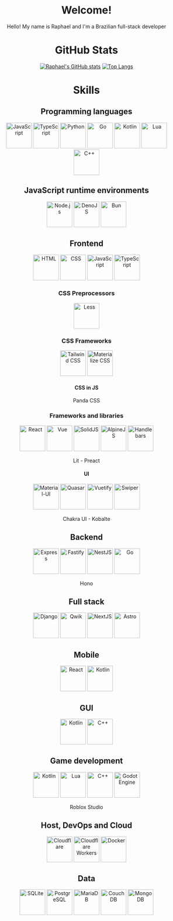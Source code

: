<div align="center">
  
  # Welcome!
  
  Hello! My name is Raphael and I'm a Brazilian full-stack developer
  
  # GitHub Stats
  
  [![Raphael's GitHub stats](https://github-readme-stats.vercel.app/api?username=raphael-hfs&show_icons=true&theme=dracula)](https://github.com/anuraghazra/github-readme-stats)
  [![Top Langs](https://github-readme-stats.vercel.app/api/top-langs/?username=raphael-hfs&langs_count=8&layout=donut&theme=dracula)](https://github.com/anuraghazra/github-readme-stats)
  
  
  # Skills

  ## Programming languages

  <div style="display: inline-block">
    <img src="https://cdn.jsdelivr.net/gh/devicons/devicon@latest/icons/javascript/javascript-original.svg" alt="JavaScript" width="70px" />
    <img src="https://cdn.jsdelivr.net/gh/devicons/devicon@latest/icons/typescript/typescript-original.svg" alt="TypeScript" width="70px" />
    <img src="https://cdn.jsdelivr.net/gh/devicons/devicon@latest/icons/python/python-original.svg" alt="Python" width="70px" />
    <img src="https://cdn.jsdelivr.net/gh/devicons/devicon@latest/icons/go/go-original.svg" alt="Go" width="70px" />
    <img src="https://cdn.jsdelivr.net/gh/devicons/devicon@latest/icons/kotlin/kotlin-original.svg" alt="Kotlin" width="70px" />
    <img src="https://cdn.jsdelivr.net/gh/devicons/devicon@latest/icons/lua/lua-original.svg" alt="Lua" width="70px" />
    <img src="https://cdn.jsdelivr.net/gh/devicons/devicon@latest/icons/cplusplus/cplusplus-original.svg" alt="C++" width="70px" />
  </div>

  ## JavaScript runtime environments

  <div style="display: inline-block">
    <img src="https://cdn.jsdelivr.net/gh/devicons/devicon@latest/icons/nodejs/nodejs-original-wordmark.svg" alt="Node.js" width="70px" />
    <img src="https://cdn.jsdelivr.net/gh/devicons/devicon@latest/icons/denojs/denojs-original-wordmark.svg" alt="DenoJS" width="70px" />
    <img src="https://cdn.jsdelivr.net/gh/devicons/devicon@latest/icons/bun/bun-original.svg" alt="Bun" width="70px" />
  </div>
  
  ## Frontend
  
  <div style="display: inline-block">
    <img src="https://cdn.jsdelivr.net/gh/devicons/devicon@latest/icons/html5/html5-original.svg" alt="HTML" width="70px" />
    <img src="https://cdn.jsdelivr.net/gh/devicons/devicon@latest/icons/css3/css3-original.svg" alt="CSS" width="70px" />
    <img src="https://cdn.jsdelivr.net/gh/devicons/devicon@latest/icons/javascript/javascript-original.svg" alt="JavaScript" width="70px" />
    <img src="https://cdn.jsdelivr.net/gh/devicons/devicon@latest/icons/typescript/typescript-original.svg" alt="TypeScript" width="70px" />
  </div>
  
  ### CSS Preprocessors
  
  <img src="https://cdn.jsdelivr.net/gh/devicons/devicon@latest/icons/less/less-plain-wordmark.svg" alt="Less" width="70px" />
  
  ### CSS Frameworks
  
  <div style="display: inline-block">
    <img src="https://cdn.jsdelivr.net/gh/devicons/devicon@latest/icons/tailwindcss/tailwindcss-original.svg" alt="Tailwind CSS" width="70px" />
    <img src="https://cdn.jsdelivr.net/gh/devicons/devicon@latest/icons/materializecss/materializecss-original.svg" alt="Materialize CSS" width="70px" />
  </div>
  
  #### CSS in JS
  
  Panda CSS
  
  ### Frameworks and libraries
  
  <div style="display: inline-block">
    <img src="https://cdn.jsdelivr.net/gh/devicons/devicon@latest/icons/react/react-original.svg" alt="React" width="70px" />
    <img src="https://cdn.jsdelivr.net/gh/devicons/devicon@latest/icons/vuejs/vuejs-original.svg" alt="Vue" width="70px" />
    <img src="https://cdn.jsdelivr.net/gh/devicons/devicon@latest/icons/solidjs/solidjs-original.svg" alt="SolidJS" width="70px" />
    <img src="https://cdn.jsdelivr.net/gh/devicons/devicon@latest/icons/alpinejs/alpinejs-original.svg" alt="AlpineJS" width="70px" />
    <img src="https://cdn.jsdelivr.net/gh/devicons/devicon@latest/icons/handlebars/handlebars-original.svg" alt="Handlebars" width="70px" />
  </div>

  Lit - Preact

  #### UI
  
  <div style="display: inline-block">
    <img src="https://cdn.jsdelivr.net/gh/devicons/devicon@latest/icons/materialui/materialui-plain.svg" alt="Material-UI" width="70px" />
    <img src="https://cdn.jsdelivr.net/gh/devicons/devicon@latest/icons/quasar/quasar-plain.svg" alt="Quasar" width="70px" />
    <img src="https://cdn.jsdelivr.net/gh/devicons/devicon@latest/icons/vuetify/vuetify-original.svg" alt="Vuetify" width="70px" />
    <img src="https://cdn.jsdelivr.net/gh/devicons/devicon@latest/icons/swiper/swiper-original.svg" alt="Swiper" width="70px" />
  </div>

  Chakra UI - Kobalte
  
  ## Backend
  
  <div style="display: center">
    <img src="https://cdn.jsdelivr.net/gh/devicons/devicon@latest/icons/express/express-original.svg" alt="Express" width="70px" />
    <img src="https://cdn.jsdelivr.net/gh/devicons/devicon@latest/icons/fastify/fastify-original.svg" alt="Fastify" width="70px" />
    <img src="https://cdn.jsdelivr.net/gh/devicons/devicon@latest/icons/nestjs/nestjs-original.svg" alt="NestJS" width="70px" />
    <img src="https://cdn.jsdelivr.net/gh/devicons/devicon@latest/icons/go/go-original.svg" alt="Go" width="70px" />
  </div>

  Hono

  ## Full stack

  <div style="display: center">
    <img src="https://cdn.jsdelivr.net/gh/devicons/devicon@latest/icons/django/django-plain.svg" alt="Django" width="70px" />
    <img src="https://cdn.jsdelivr.net/gh/devicons/devicon@latest/icons/qwik/qwik-original.svg" alt="Qwik" width="70px" />
    <img src="https://cdn.jsdelivr.net/gh/devicons/devicon@latest/icons/nextjs/nextjs-original.svg" alt="NextJS" width="70px" />
    <img src="https://cdn.jsdelivr.net/gh/devicons/devicon@latest/icons/astro/astro-original.svg" alt="Astro" width="70px" />
  </div>

  ## Mobile

  <div style="display: center">
    <img src="https://cdn.jsdelivr.net/gh/devicons/devicon@latest/icons/react/react-original.svg" alt="React" width="70px" />
    <img src="https://cdn.jsdelivr.net/gh/devicons/devicon@latest/icons/kotlin/kotlin-original.svg" alt="Kotlin" width="70px" />
  </div>

  ## GUI

  <div style="display: center">
    <img src="https://cdn.jsdelivr.net/gh/devicons/devicon@latest/icons/kotlin/kotlin-original.svg" alt="Kotlin" width="70px" />
    <img src="https://cdn.jsdelivr.net/gh/devicons/devicon@latest/icons/cplusplus/cplusplus-original.svg" alt="C++" width="70px" />
  </div>

  ## Game development

  <div style="display: center">
    <img src="https://cdn.jsdelivr.net/gh/devicons/devicon@latest/icons/kotlin/kotlin-original.svg" alt="Kotlin" width="70px" />
    <img src="https://cdn.jsdelivr.net/gh/devicons/devicon@latest/icons/lua/lua-original.svg" alt="Lua" width="70px" />
    <img src="https://cdn.jsdelivr.net/gh/devicons/devicon@latest/icons/cplusplus/cplusplus-original.svg" alt="C++" width="70px" />
    <img src="https://cdn.jsdelivr.net/gh/devicons/devicon@latest/icons/godot/godot-original.svg" alt="Godot Engine" width="70px" />
  </div>

  Roblox Studio

  ## Host, DevOps and Cloud

  <div style="display: center">
    <img src="https://cdn.jsdelivr.net/gh/devicons/devicon@latest/icons/cloudflare/cloudflare-original.svg" alt="Cloudflare" width="70px" />
    <img src="https://cdn.jsdelivr.net/gh/devicons/devicon@latest/icons/cloudflareworkers/cloudflareworkers-original.svg" alt="Cloudflare Workers" width="70px" />
    <img src="https://cdn.jsdelivr.net/gh/devicons/devicon@latest/icons/docker/docker-original.svg" alt="Docker" width="70px" />
  </div>

  ## Data

  <div style="display: center">
    <img src="https://cdn.jsdelivr.net/gh/devicons/devicon@latest/icons/sqlite/sqlite-original.svg" alt="SQLite" width="70px" />
    <img src="https://cdn.jsdelivr.net/gh/devicons/devicon@latest/icons/postgresql/postgresql-original.svg" alt="PostgreSQL" width="70px" />
    <img src="https://cdn.jsdelivr.net/gh/devicons/devicon@latest/icons/mariadb/mariadb-original.svg" alt="MariaDB" width="70px" />
    <img src="https://cdn.jsdelivr.net/gh/devicons/devicon@latest/icons/couchdb/couchdb-original.svg" alt="CouchDB" width="70px" />
    <img src="https://cdn.jsdelivr.net/gh/devicons/devicon@latest/icons/mongodb/mongodb-original.svg" alt="MongoDB" width="70px" />
  </div>
  
</div>
